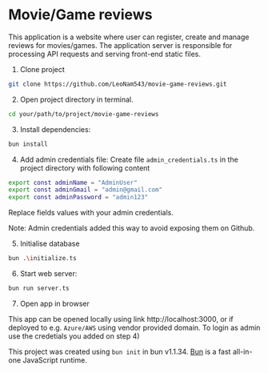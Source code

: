 # Movie/Game reviews
This application is a website where user can register, create and manage reviews for movies/games.
The application server is responsible for processing API requests and serving front-end static files.

1) Clone project
```bash
git clone https://github.com/LeoNam543/movie-game-reviews.git
```
2) Open project directory in terminal.
```bash
cd your/path/to/project/movie-game-reviews 
```
3) Install dependencies:

```bash
bun install
```
4) Add admin credentials file:
Create file `admin_credentials.ts` in the project directory with following content
```bash
export const adminName = "AdminUser"
export const adminGmail = "admin@gmail.com"
export const adminPassword = "admin123"
```
Replace fields values with your admin credentials.

Note: Admin credentials added this way to avoid exposing them on Github.

5) Initialise database
```bash
bun .\initialize.ts
```

6) Start web server:

```bash
bun run server.ts
```
7) Open app in browser

This app can be opened locally using link http://localhost:3000, or if deployed to e.g. `Azure/AWS` using vendor provided domain.
To login as admin use the credetials you added on step 4)

This project was created using `bun init` in bun v1.1.34. [Bun](https://bun.sh) is a fast all-in-one JavaScript runtime.
